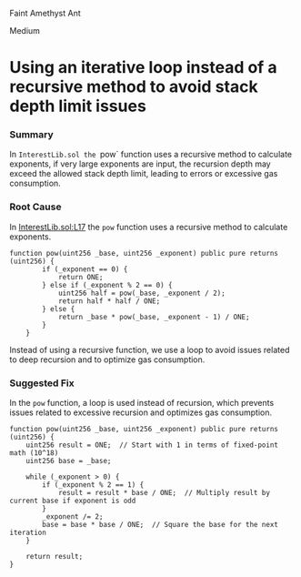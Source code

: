 Faint Amethyst Ant

Medium

# Using an iterative loop instead of a recursive method to avoid stack depth limit issues

### Summary

In `InterestLib.sol the `pow` function uses a recursive method to calculate exponents, if very large exponents are input, the recursion depth may exceed the allowed stack depth limit, leading to errors or excessive gas consumption.

### Root Cause

In [InterestLib.sol:L17](https://github.com/sherlock-audit/2024-09-predict-fun/blob/main/predict-dot-loan/contracts/libraries/InterestLib.sol#L17) the `pow` function uses a recursive method to calculate exponents.
```solidity
function pow(uint256 _base, uint256 _exponent) public pure returns (uint256) {
        if (_exponent == 0) {
            return ONE;
        } else if (_exponent % 2 == 0) {
            uint256 half = pow(_base, _exponent / 2);
            return half * half / ONE;
        } else {
            return _base * pow(_base, _exponent - 1) / ONE;
        }
    }
```
Instead of using a recursive function, we use a loop to avoid issues related to deep recursion and to optimize gas consumption.


### Suggested Fix

In the `pow` function, a loop is used instead of recursion, which prevents issues related to excessive recursion and optimizes gas consumption.
```solidity
function pow(uint256 _base, uint256 _exponent) public pure returns (uint256) {
    uint256 result = ONE;  // Start with 1 in terms of fixed-point math (10^18)
    uint256 base = _base;

    while (_exponent > 0) {
        if (_exponent % 2 == 1) {
            result = result * base / ONE;  // Multiply result by current base if exponent is odd
        }
        _exponent /= 2;
        base = base * base / ONE;  // Square the base for the next iteration
    }
    
    return result;
}
```